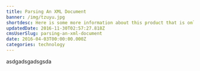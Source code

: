 ```yaml
---
title: Parsing An XML Document
banner: /img/tzuyu.jpg
shortdesc: Here is some more information about this product that is only revealed once clicked on.
updatedDate: 2016-11-30T02:57:27.818Z
cmsUserSlug: parsing-an-xml-document
date: 2016-04-03T00:00:00.000Z
categories: technology
---
```


asdgadsgadsgsda